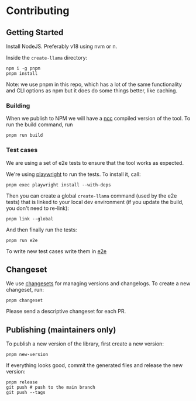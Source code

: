 # Contributing

## Getting Started

Install NodeJS. Preferably v18 using nvm or n.

Inside the `create-llama` directory:

```
npm i -g pnpm 
pnpm install
```

Note: we use pnpm in this repo, which has a lot of the same functionality and CLI options as npm but it does do some things better, like caching.

### Building

When we publish to NPM we will have a [ncc](https://github.com/vercel/ncc) compiled version of the tool. To run the build command, run

```
pnpm run build
```

### Test cases

We are using a set of e2e tests to ensure that the tool works as expected.

We're using [playwright](https://playwright.dev/) to run the tests.
To install it, call:

```
pnpm exec playwright install --with-deps
```

Then you can create a global `create-llama` command (used by the e2e tests) that is linked to your local dev environment (if you update the build, you don't need to re-link):

```
pnpm link --global
```

And then finally run the tests:

```
pnpm run e2e
```

To write new test cases write them in [e2e](/e2e)

## Changeset

We use [changesets](https://github.com/changesets/changesets) for managing versions and changelogs. To create a new changeset, run:

```
pnpm changeset
```

Please send a descriptive changeset for each PR.

## Publishing (maintainers only)

To publish a new version of the library, first create a new version:

```shell
pnpm new-version
```

If everything looks good, commit the generated files and release the new version:

```shell
pnpm release
git push # push to the main branch
git push --tags
```
